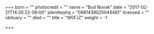 +++
born = ""
photocredit = ""
name = "Bud Novak"
date = "2017-02-21T14:35:22-06:00"
silentkeyhq = "0681438025049481"
licensed = ""
obituary = ""
died = ""
title = "W0FJZ"
weight = -1

+++

